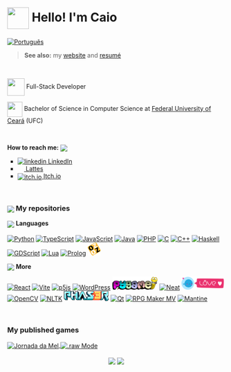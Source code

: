# <img src="https://media.giphy.com/media/Cmr1OMJ2FN0B2/giphy.gif" height="50px" width="50px" align="center"> Hello! I'm Caio

<!-- translations -->
<a href="pt_br.md"><img src="https://upload.wikimedia.org/wikipedia/commons/thumb/0/05/Flag_of_Brazil.svg/2000px-Flag_of_Brazil.svg.png" alt="Português" height="15px" align="center" title="Ler em português"></a>
<br/>

> <p> <b>See also:</b> my <a href="https://caiofov.github.io">website</a> and <a href="cv/CV_en_CaioDeFreitasOliveira.pdf">resumé</a></p>

<br/>
<!--About me -->

<p>
  <!--ufc -->
  <img src="https://media.giphy.com/media/h4TP7zsNRxcXVG9L7T/giphy.gif" width="40px" height="40px" align="center"> Full-Stack Developer
</p>
<p>
  <!--ufc -->
  <img src="https://media.giphy.com/media/8NaYbrMzn9a4tu4z6i/giphy.gif" width="35px" height="35px" align="center"> Bachelor of Science in Computer Science at <a href= https://cc.ufc.br/>Federal University of Ceará</a> (UFC)
</p>
</br>



<!--How to reach me -->
<b>How to reach me:</b>   <img src="https://media.giphy.com/media/jnE30eFmv6DvXUHUOs/giphy.gif" width="auto" height="25px" align="center"/>  

<ul type="square">
  
  <!-- linkedin -->
  <li>
    <a href="https://www.linkedin.com/in/caio-oliveira1312/" align="center">
    <img src="https://img.freepik.com/vetores-premium/logotipo-linkedin_578229-227.jpg"  height="15px" alt="linkedin" rel="nofollow"> 
    LinkedIn</a>
  </li>
   
  <!-- lattes -->
   <li>
     <a href = "http://lattes.cnpq.br/5552876897987921">
     <img src = "https://www.gov.br/observatorio/pt-br/assuntos/programas-academicos/imagens/Lattes.png" alt"Lattes" height="15px" width="15px" rel="nofollow" align="center">
      Lattes </a>
  </li>
  
  <!-- itch.io -->
  <li>
    <a href="https://caiofov.itch.io/">
    <img src="https://static.itch.io/images/itchio-textless-white.svg" alt="itch.io" height="15px" rel="nofollow" align="center"> Itch.io
    </a>
  </li>

</ul>

</br>
<!-- repositories -->
<h3> <img src="https://media.giphy.com/media/cIn5fTcjnKhStIeAef/giphy.gif" height="30px" align="center">  My repositories </h3>

<!-- languages -->
<img src="https://media.giphy.com/media/QssGEmpkyEOhBCb7e1/giphy.gif" height="30px" align="center"> <b>Languages</b> <br><br>
<a href="https://github.com/caiofov?tab=repositories&q=&type=&language=python&sort=">![Python](https://img.shields.io/badge/python-3670A0?style=for-the-badge&logo=python&logoColor=ffdd54)</a>
<a href="https://github.com/caiofov?tab=repositories&q=&type=&language=typescript&sort=">![TypeScript](https://img.shields.io/badge/typescript-%23007ACC.svg?style=for-the-badge&logo=typescript&logoColor=white)</a>
<a href="https://github.com/caiofov?tab=repositories&q=&type=&language=javascript&sort=">![JavaScript](https://img.shields.io/badge/javascript-%23323330.svg?style=for-the-badge&logo=javascript&logoColor=%23F7DF1E)</a>
<a href="https://github.com/caiofov?tab=repositories&q=&type=&language=java&sort=">![Java](https://img.shields.io/badge/java-%23ED8B00.svg?style=for-the-badge&logo=openjdk&logoColor=white)</a>
<a href="https://github.com/caiofov?tab=repositories&q=&type=&language=php&sort=">![PHP](https://img.shields.io/badge/php-%23777BB4.svg?style=for-the-badge&logo=php&logoColor=white)</a>
<a href="https://github.com/caiofov?tab=repositories&q=&type=&language=c&sort=">![C](https://img.shields.io/badge/c-%2300599C.svg?style=for-the-badge&logo=c&logoColor=white)</a>
<a href="https://github.com/caiofov?tab=repositories&q=&type=&language=c%2B%2B&sort=">![C++](https://img.shields.io/badge/c++-%2300599C.svg?style=for-the-badge&logo=c%2B%2B&logoColor=white)</a>
<a href="https://github.com/caiofov?tab=repositories&q=&type=&language=haskell&sort=">![Haskell](https://img.shields.io/badge/Haskell-5e5086?style=for-the-badge&logo=haskell&logoColor=white)</a>
<a href="https://github.com/caiofov?tab=repositories&q=&type=&language=gdscript&sort=">![GDScript](https://img.shields.io/badge/GDScript-%2374267B.svg?style=for-the-badge&logo=godotengine&logoColor=white)</a>
<a href="https://github.com/caiofov?tab=repositories&q=&type=&language=lua&sort=">![Lua](https://img.shields.io/badge/lua-%232C2D72.svg?style=for-the-badge&logo=lua&logoColor=white)</a>
<a href="https://github.com/caiofov?tab=repositories&q=&type=&language=prolog&sort="><img src="https://avatars.githubusercontent.com/u/6884283?s=200&v=4" height= "30px" alt="Prolog"></a>
<a href="https://github.com/caiofov?tab=repositories&q=&type=&language=oz&sort="><img src="https://github.com/caiofov/caiofov/blob/master/imgs/oz.png?raw=true" height="30px" alt="Oz"></a>


<!-- other repositories -->
<img src="https://media.giphy.com/media/vmHYbzEKgB8cpOi2Lg/giphy.gif" height="25px" align="center" > <b>More</b><br>

<a href="https://github.com/caiofov?tab=repositories&q=react&type=&language=&sort="> ![React](https://img.shields.io/badge/react-%2320232a.svg?style=for-the-badge&logo=react&logoColor=%2361DAFB)</a> <!-- reactjs -->
<a href="https://github.com/caiofov?tab=repositories&q=vite&type=&language=&sort="> ![Vite](https://img.shields.io/badge/vite-%23646CFF.svg?style=for-the-badge&logo=vite&logoColor=white)</a>
<a href="https://github.com/caiofov?tab=repositories&q=p5js&type=&language=&sort="> ![p5js](https://img.shields.io/badge/p5.js-ED225D?style=for-the-badge&logo=p5.js&logoColor=FFFFFF)</a> <!-- p5js -->
<a href="https://github.com/caiofov?tab=repositories&q=wordpress&type=&language=&sort="> ![WordPress](https://img.shields.io/badge/WordPress-%23117AC9.svg?style=for-the-badge&logo=WordPress&logoColor=white)</a> <!-- wordpress  -->
<a href="https://github.com/caiofov?tab=repositories&q=pygame&type=&language=&sort="><img src="https://github.com/caiofov/caiofov/blob/master/imgs/pygame.png?raw=true" height="30px" alt="Pygame"></a><!-- pygame -->
<a href="https://github.com/caiofov?tab=repositories&q=neat&type=&language=&sort=">![Neat](https://img.shields.io/badge/neat-3670A0?style=for-the-badge&logo=python&logoColor=ffdd54)</a> <!-- neat -->
<a href="https://github.com/caiofov?tab=repositories&q=love&type=&language=&sort="><img src="https://github.com/caiofov/caiofov/blob/master/imgs/love2d.png?raw=true" alt="Love 2D" height = "30px"></a><!-- love2d -->
<a href="https://github.com/caiofov?tab=repositories&q=opencv&type=&language=&sort=">![OpenCV](https://img.shields.io/badge/opencv-%23white.svg?style=for-the-badge&logo=opencv&logoColor=white)</a> <!-- opencv -->
<a href="https://github.com/caiofov?tab=repositories&q=nltk&type=&language=&sort=">![NLTK](https://img.shields.io/badge/nltk-3670A0?style=for-the-badge&logo=python&logoColor=ffdd54)</a> <!-- nltk -->
<a href="https://github.com/caiofov?tab=repositories&q=phaserjs&type=&language=&sort="><img src="https://github.com/caiofov/caiofov/blob/master/imgs/phaser.png?raw=true" height="23px" alt="Phaser.js"></a> <!-- phaserjs -->
<a href="https://github.com/caiofov?tab=repositories&q=qt&type=&language=&sort=">	![Qt](https://img.shields.io/badge/Qt-%23217346.svg?style=for-the-badge&logo=Qt&logoColor=white)</a> <!-- qt -->
<a href="https://github.com/caiofov?tab=repositories&q=rpgmakermv&type=&language=&sort="><img src="https://images-wixmp-ed30a86b8c4ca887773594c2.wixmp.com/f/95e8d500-7e61-4487-88cc-29bdcde2979f/d94hed3-be292072-4f5a-4ef2-b2fa-02fa52a93584.png?token=eyJ0eXAiOiJKV1QiLCJhbGciOiJIUzI1NiJ9.eyJzdWIiOiJ1cm46YXBwOjdlMGQxODg5ODIyNjQzNzNhNWYwZDQxNWVhMGQyNmUwIiwiaXNzIjoidXJuOmFwcDo3ZTBkMTg4OTgyMjY0MzczYTVmMGQ0MTVlYTBkMjZlMCIsIm9iaiI6W1t7InBhdGgiOiJcL2ZcLzk1ZThkNTAwLTdlNjEtNDQ4Ny04OGNjLTI5YmRjZGUyOTc5ZlwvZDk0aGVkMy1iZTI5MjA3Mi00ZjVhLTRlZjItYjJmYS0wMmZhNTJhOTM1ODQucG5nIn1dXSwiYXVkIjpbInVybjpzZXJ2aWNlOmZpbGUuZG93bmxvYWQiXX0.3VDHS_iNWEmGzRILVwLXaM-iJS0pGXHfd-oSY5UefQA" height="23px" alt="RPG Maker MV"></a> <!-- rpg maker  -->
<a href="https://github.com/caiofov?tab=repositories&q=mantine&type=&language=&sort=">![Mantine](https://img.shields.io/badge/Mantine-ffffff?style=for-the-badge&logo=Mantine&logoColor=339af0)</a> <!-- mantine  -->

<br>

<!-- published games -->
<h3>My published games </h3>

<!-- Jornada da mel -->
<div>
  <a href="https://tushin.itch.io/jornada-da-mel"><img src="https://img.itch.zone/aW1nLzEwMDczODEzLnBuZw==/180x143%23c/XsaYGs.png" height="100px" align="center" title="Jornada da Mel"/> </a>
<!-- raw mode -->
  <a href="https://caiofov.itch.io/raw-mode"><img src="https://img.itch.zone/aW1nLzg3Njc4MTkucG5n/315x250%23c/k8jR8p.png" height="100px" align="center" title=".raw Mode"/> </a>
</div>

<!-- gagdets -->

</br>

<div align="center">
  
  <!--Most used languages -->
  <img height="220px" valign="middle" src="https://github-readme-stats.vercel.app/api/top-langs?username=caiofov&theme=nord&layout=compact&langs_count=10&hide_border=true&hide=html,css" />
  
  <!--Trophies -->
  <img height="220px" valign="middle" src="https://github-profile-trophy.vercel.app/?username=caiofov&theme=nord&column=3&no-frame=true&no-bg=true&rank=SECRET,S,SS,SSS,AAA,AA,A,B"/>
  
</div>
